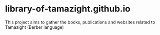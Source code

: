 # library-of-tamazight.github.io
This project aims to gather the books, publications and websites related to Tamazight (Berber language)
